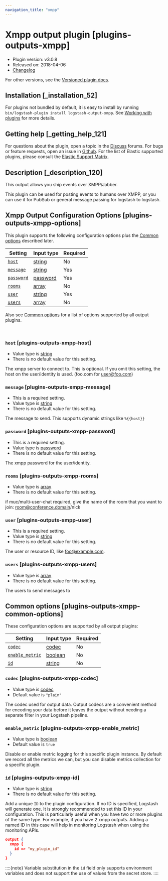 ```yaml
---
navigation_title: "xmpp"
---
```


# Xmpp output plugin [plugins-outputs-xmpp]


* Plugin version: v3.0.8
* Released on: 2018-04-06
* [Changelog](https://github.com/logstash-plugins/logstash-output-xmpp/blob/v3.0.8/CHANGELOG.md)

For other versions, see the [Versioned plugin docs](https://www.elastic.co/guide/en/logstash-versioned-plugins/current/output-xmpp-index.md).

## Installation [_installation_52]

For plugins not bundled by default, it is easy to install by running `bin/logstash-plugin install logstash-output-xmpp`. See [Working with plugins](https://www.elastic.co/guide/en/logstash/current/working-with-plugins.html) for more details.


## Getting help [_getting_help_121]

For questions about the plugin, open a topic in the [Discuss](http://discuss.elastic.co) forums. For bugs or feature requests, open an issue in [Github](https://github.com/logstash-plugins/logstash-output-xmpp). For the list of Elastic supported plugins, please consult the [Elastic Support Matrix](https://www.elastic.co/support/matrix#logstash_plugins).


## Description [_description_120]

This output allows you ship events over XMPP/Jabber.

This plugin can be used for posting events to humans over XMPP, or you can use it for PubSub or general message passing for logstash to logstash.


## Xmpp Output Configuration Options [plugins-outputs-xmpp-options]

This plugin supports the following configuration options plus the [Common options](plugins-outputs-xmpp.md#plugins-outputs-xmpp-common-options) described later.

| Setting | Input type | Required |
| --- | --- | --- |
| [`host`](plugins-outputs-xmpp.md#plugins-outputs-xmpp-host) | [string](introduction.md#string) | No |
| [`message`](plugins-outputs-xmpp.md#plugins-outputs-xmpp-message) | [string](introduction.md#string) | Yes |
| [`password`](plugins-outputs-xmpp.md#plugins-outputs-xmpp-password) | [password](introduction.md#password) | Yes |
| [`rooms`](plugins-outputs-xmpp.md#plugins-outputs-xmpp-rooms) | [array](introduction.md#array) | No |
| [`user`](plugins-outputs-xmpp.md#plugins-outputs-xmpp-user) | [string](introduction.md#string) | Yes |
| [`users`](plugins-outputs-xmpp.md#plugins-outputs-xmpp-users) | [array](introduction.md#array) | No |

Also see [Common options](plugins-outputs-xmpp.md#plugins-outputs-xmpp-common-options) for a list of options supported by all output plugins.

 

### `host` [plugins-outputs-xmpp-host]

* Value type is [string](introduction.md#string)
* There is no default value for this setting.

The xmpp server to connect to. This is optional. If you omit this setting, the host on the user/identity is used. (foo.com for [user@foo.com](mailto:user@foo.com))


### `message` [plugins-outputs-xmpp-message]

* This is a required setting.
* Value type is [string](introduction.md#string)
* There is no default value for this setting.

The message to send. This supports dynamic strings like `%{{host}}`


### `password` [plugins-outputs-xmpp-password]

* This is a required setting.
* Value type is [password](introduction.md#password)
* There is no default value for this setting.

The xmpp password for the user/identity.


### `rooms` [plugins-outputs-xmpp-rooms]

* Value type is [array](introduction.md#array)
* There is no default value for this setting.

if muc/multi-user-chat required, give the name of the room that you want to join: room@conference.domain/nick


### `user` [plugins-outputs-xmpp-user]

* This is a required setting.
* Value type is [string](introduction.md#string)
* There is no default value for this setting.

The user or resource ID, like [foo@example.com](mailto:foo@example.com).


### `users` [plugins-outputs-xmpp-users]

* Value type is [array](introduction.md#array)
* There is no default value for this setting.

The users to send messages to



## Common options [plugins-outputs-xmpp-common-options]

These configuration options are supported by all output plugins:

| Setting | Input type | Required |
| --- | --- | --- |
| [`codec`](plugins-outputs-xmpp.md#plugins-outputs-xmpp-codec) | [codec](https://www.elastic.co/guide/en/logstash/current/configuration-file-structure.html#codec) | No |
| [`enable_metric`](plugins-outputs-xmpp.md#plugins-outputs-xmpp-enable_metric) | [boolean](https://www.elastic.co/guide/en/logstash/current/configuration-file-structure.html#boolean) | No |
| [`id`](plugins-outputs-xmpp.md#plugins-outputs-xmpp-id) | [string](https://www.elastic.co/guide/en/logstash/current/configuration-file-structure.html#string) | No |

### `codec` [plugins-outputs-xmpp-codec]

* Value type is [codec](https://www.elastic.co/guide/en/logstash/current/configuration-file-structure.html#codec)
* Default value is `"plain"`

The codec used for output data. Output codecs are a convenient method for encoding your data before it leaves the output without needing a separate filter in your Logstash pipeline.


### `enable_metric` [plugins-outputs-xmpp-enable_metric]

* Value type is [boolean](https://www.elastic.co/guide/en/logstash/current/configuration-file-structure.html#boolean)
* Default value is `true`

Disable or enable metric logging for this specific plugin instance. By default we record all the metrics we can, but you can disable metrics collection for a specific plugin.


### `id` [plugins-outputs-xmpp-id]

* Value type is [string](https://www.elastic.co/guide/en/logstash/current/configuration-file-structure.html#string)
* There is no default value for this setting.

Add a unique `ID` to the plugin configuration. If no ID is specified, Logstash will generate one. It is strongly recommended to set this ID in your configuration. This is particularly useful when you have two or more plugins of the same type. For example, if you have 2 xmpp outputs. Adding a named ID in this case will help in monitoring Logstash when using the monitoring APIs.

```json
output {
  xmpp {
    id => "my_plugin_id"
  }
}
```

::::{note} 
Variable substitution in the `id` field only supports environment variables and does not support the use of values from the secret store.
::::




